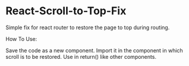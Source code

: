 # React-Scroll-to-Top-Fix
Simple fix for react router to restore the page to top during routing.

How To Use:

Save the code as a new component. Import it in the component in which scroll is to be restored. Use in return() like other components.
